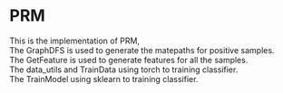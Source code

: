 # PRM
This is the implementation of PRM, <Path ranking model for entity prediction>  
The GraphDFS is used to generate the matepaths for positive samples.  
The GetFeature is used to generate features for all the samples.  
The data_utils and TrainData using torch to training classifier.  
The TrainModel using sklearn to training classifier.  

